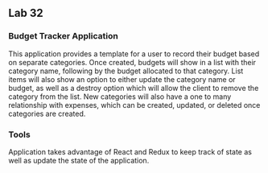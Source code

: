 ## Lab 32

### Budget Tracker Application

This application provides a template for a user to record their budget based on separate categories. Once created, budgets will show in a list with their category name, following by the budget allocated to that category. List items will also show an option to either update the category name or budget, as well as a destroy option which will allow the client to remove the category from the list. 
New categories will also have a one to many relationship with expenses, which can be created, updated, or deleted once categories are created.

### Tools

Application takes advantage of React and Redux to keep track of state as well as update the state of the application.